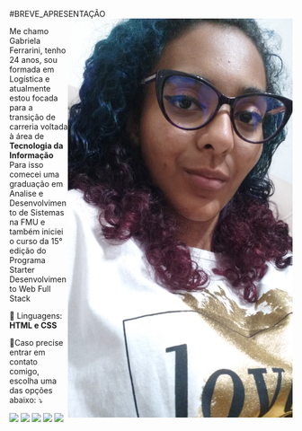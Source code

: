 #BREVE_APRESENTAÇÃO
<img src="https://raw.githubusercontent.com/gabyarendy98/gabyarendy98/7afbe25d8137e4ac3e40739e0e6fa8bf641a1eb4/IMG-20230101-WA0005.jpeg" min-width="400px" max-width="400px" width="400px" align="right" alt="Computador iuriCode">

<p align="left"> 
  Me chamo Gabriela Ferrarini, tenho 24 anos, sou formada em Logística e atualmente estou focada para a transição
  de carreria voltada à área de <strong> Tecnologia da Informação </strong>
  <br> Para isso comecei uma graduação em Analise e Desenvolvimento de Sistemas na FMU e também iniciei o curso da 15° edição do Programa Starter
  Desenvolvimento Web Full Stack
</p>

<p align="left">
  🦄 Linguagens: <strong>HTML e CSS</strong>
</p>

<p align="left">
  💌Caso precise entrar em contato comigo, escolha uma das opções abaixo: ⤵️
</p>

<p align="left">
  <a href="https://mail.google.com/mail/u/1/#inbox" alt="Gmail">
  <img src="https://img.shields.io/badge/-Gmail-FF0000?style=flat-square&labelColor=FF0000&logo=gmail&logoColor=white&link=https://mail.google.com/mail/u/1/#inbox" /></a>

  <a href="https://www.linkedin.com/in/gabriela-ferrarini-3905071a1" alt="Linkedin">
  <img src="https://img.shields.io/badge/-Linkedin-0e76a8?style=flat-square&logo=Linkedin&logoColor=white&link=https://www.linkedin.com/in/gabriela-ferrarini-3905071a1" /></a>

  <a href="https://api.whatsapp.com/send?phone=%225511999287770" alt="WhatsApp">
  <img src="https://img.shields.io/badge/-WhatsApp-25d366?style=flat-square&labelColor=25d366&logo=whatsapp&logoColor=white&link=https://api.whatsapp.com/send?phone=%225511999287770"/></a>

  <a href="https://www.facebook.com/gabiarendy.ferrarini" alt="Facebook">
  <img src="https://img.shields.io/badge/-Facebook-3b5998?style=flat-square&labelColor=3b5998&logo=facebook&logoColor=white&link=https://www.facebook.com/gabiarendy.ferrarini"/></a>

  <a href="https://www.instagram.com/gaby_arendy" alt="Instagram">
  <img src="https://img.shields.io/badge/-Instagram-DF0174?style=flat-square&labelColor=DF0174&logo=instagram&logoColor=white&link=https://www.instagram.com/gaby_arendy"/></a>
</p>
